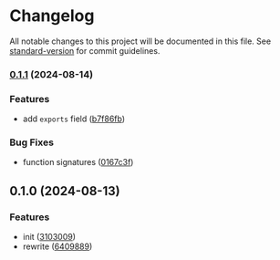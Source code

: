 # Changelog

All notable changes to this project will be documented in this file. See [standard-version](https://github.com/conventional-changelog/standard-version) for commit guidelines.

### [0.1.1](https://github.com/BlackGlory/extra-easing/compare/v0.1.0...v0.1.1) (2024-08-14)


### Features

* add `exports` field ([b7f86fb](https://github.com/BlackGlory/extra-easing/commit/b7f86fb613e56584ba7618ddf6d36a698c182eea))


### Bug Fixes

* function signatures ([0167c3f](https://github.com/BlackGlory/extra-easing/commit/0167c3fe090614d5dbc02575a77b4faf5017c47d))

## 0.1.0 (2024-08-13)


### Features

* init ([3103009](https://github.com/BlackGlory/extra-easing/commit/310300971630a293b9eefcac6420eb1667fc0590))
* rewrite ([6409889](https://github.com/BlackGlory/extra-easing/commit/6409889fd5f153bf7d3bfd877583776ba781cebd))

